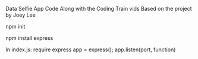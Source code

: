 Data Selfie App
Code Along with the Coding Train vids
Based on the project by Joey Lee

npm init

npm install express

In index.js:
require express
app = express();
app.listen(port, function)
